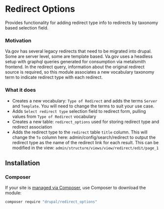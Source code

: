 # Redirect Options

Provides functionality for adding redirect type info to redirects by taxonomy based selection field.

### Motivation
Va.gov has several legacy redirects that need to be migrated into drupal. Some are server level, some are template based.
Va.gov uses a headless setup with graphql queries generated for consumption via metalsmith frontend. In the redirect query,
information about the original redirect source is required, so this module associates a new vocabulary taxonomy term to indicate
redirect type with each redirect.

### What it does
 * Creates a new vocabulary: `Type of Redirect` and adds the terms `Server` and `Template`. You will need to change the terms to suit
 your use case.
 * Adds `Select redirect type` selection field to redirect form, pulling values from `Type of Redirect` vocabulary
 * Creates a new table: `redirect_options` used for storing redirect type and redirect association
 * Adds the redirect type to the `redirect` table `title` column. This will change the `To` column here: admin/config/search/redirect to output the redirect type as the name of the redirect link for each result. This can be modified in the view: `admin/structure/views/view/redirect/edit/page_1`

## Installation

### Composer
If your site is [managed via Composer](https://www.drupal.org/node/2718229), use Composer to
download the module:
   ```sh
   composer require "drupal/redirect_options"
   ```
